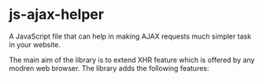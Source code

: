 # js-ajax-helper
A JavaScript file that can help in making AJAX requests much simpler task in your website. 

The main aim of the library is to extend XHR feature which is offered by any modren web browser. The library adds the following features:

